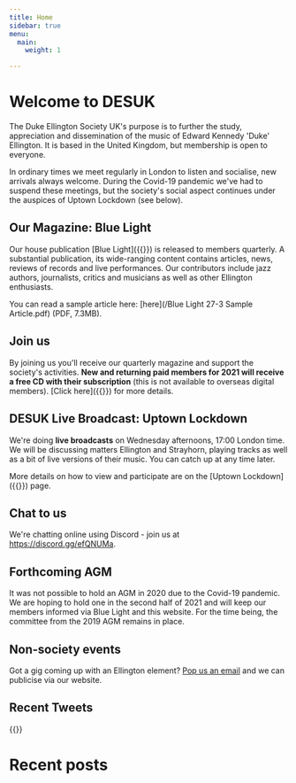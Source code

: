 ```yaml
---
title: Home
sidebar: true
menu:
  main:
    weight: 1

---
```

# Welcome to DESUK

The Duke Ellington Society UK's purpose is to further the study, appreciation
and dissemination of the music of Edward Kennedy 'Duke' Ellington. It is
based in the United Kingdom, but membership is open to everyone.

In ordinary times we meet regularly in London to listen and socialise,
new arrivals always welcome. During the Covid-19 pandemic we've had to
suspend these meetings, but the society's social aspect continues under the
auspices of Uptown Lockdown (see below).

## Our Magazine: Blue Light

Our house publication [Blue Light]({{<relref blue_light>}}) is released
to members quarterly. A substantial publication, its wide-ranging content
contains articles, news, reviews of records and live performances. Our
contributors include jazz authors, journalists, critics and musicians as well
as other Ellington enthusiasts.

You can read a sample article here: [here](/Blue Light 27-3 Sample
Article.pdf) (PDF, 7.3MB).

## Join us

By joining us you'll receive our quarterly magazine and support the society's
activities. **New and returning paid members for 2021 will receive a free CD
with their subscription** (this is not available to overseas digital members).
[Click here]({{<relref join>}}) for more details.

## DESUK Live Broadcast: Uptown Lockdown

We're doing **live broadcasts** on Wednesday afternoons, 17:00 London time.
We will be discussing matters Ellington and Strayhorn, playing tracks as well
as a bit of live versions of their music. You can catch up at any time later.

More details on how to view and participate are on the [Uptown
Lockdown]({{<relref uptown_lockdown>}}) page.

## Chat to us

We're chatting online using Discord - join us at https://discord.gg/efQNUMa.

## Forthcoming AGM

It was not possible to hold an AGM in 2020 due to the Covid-19 pandemic. We
are hoping to hold one in the second half of 2021 and will keep our members
informed via Blue Light and this website. For the time being, the committee
from the 2019 AGM remains in place.

## Non-society events

Got a gig coming up with an Ellington element? <a
href="mailto:desuk@dukeellington.org.uk">Pop us an email</a> and we can
publicise via our website.

## Recent Tweets

{{<tweets tweet-limit="1">}}

# Recent posts
